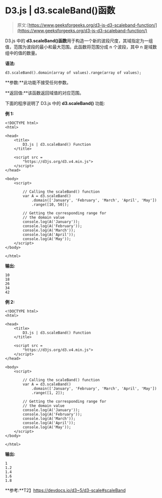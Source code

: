 # D3.js | d3.scaleBand()函数

> 原文:[https://www.geeksforgeeks.org/d3-js-d3-scaleband-function/](https://www.geeksforgeeks.org/d3-js-d3-scaleband-function/)

D3.js 中的 **d3.scaleBand()函数**用于构造一个新的波段尺度，其域指定为一组值，范围为波段的最小和最大范围。此函数将范围分成 n 个波段，其中 n 是域数组中的值的数量。

**语法:**

```
d3.scaleBand().domain(array of values).range(array of values);
```

**参数:**此功能不接受任何参数。

**返回值:**该函数返回域值的对应范围。

下面的程序说明了 D3.js 中的 **d3.scaleBand()** 功能:

**例 1:**

```
<!DOCTYPE html>
<html>

<head>
    <title>
        D3.js | d3.scaleBand() Function
    </title>

    <script src =
        "https://d3js.org/d3.v4.min.js">
    </script>
</head>

<body>
    <script>

        // Calling the scaleBand() function
        var A = d3.scaleBand()
            .domain(['January', 'February', 'March', 'April', 'May'])
            .range([10, 50]);

        // Getting the corresponding range for
        // the domain value
        console.log(A('January'));
        console.log(A('February'));
        console.log(A('March'));
        console.log(A('April'));
        console.log(A('May'));
    </script>
</body>

</html>
```

**输出:**

```
10
18
26
34
42

```

**例 2:**

```
<!DOCTYPE html>
<html>

<head>
    <title>
        D3.js | d3.scaleBand() Function
    </title>

    <script src =
        "https://d3js.org/d3.v4.min.js">
    </script>
</head>

<body>
    <script>

        // Calling the scaleBand() function
        var A = d3.scaleBand()
            .domain(['January', 'February', 'March', 'April', 'May'])
            .range([1, 2]);

        // Getting the corresponding range for
        // the domain value
        console.log(A('January'));
        console.log(A('February'));
        console.log(A('March'));
        console.log(A('April'));
        console.log(A('May'));
    </script>
</body>

</html>
```

**输出:**

```
1
1.2
1.4
1.6
1.8

```

**参考:**T2】https://devdocs.io/d3~5/d3-scale#scaleBand
